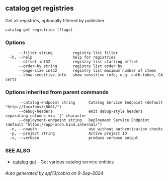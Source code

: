 ## catalog get registries

Get all registries, optionally filtered by publisher

```
catalog get registries [flags]
```

### Options

```
      --filter string         registry list filter
  -h, --help                  help for registries
      --offset int32          registry list starting offset
      --order-by string       registry list order by
      --page-size int32       registry list maximum number of items
      --show-sensitive-info   show sensitive info, e.g. auth-token, CA certs
```

### Options inherited from parent commands

```
      --catalog-endpoint string      Catalog Service Endpoint (default "http://localhost:8081/")
      --debug-headers                emit debug-style headers separating columns via '|' character
      --deployment-endpoint string   Deployment Service Endpoint (default "https://app-orch.kind.internal/")
  -n, --noauth                       use without authentication checks
  -p, --project string               Active project ID
  -v, --verbose                      produce verbose output
```

### SEE ALSO

* [catalog get](catalog_get.md)	 - Get various catalog service entities

###### Auto generated by spf13/cobra on 9-Sep-2024
